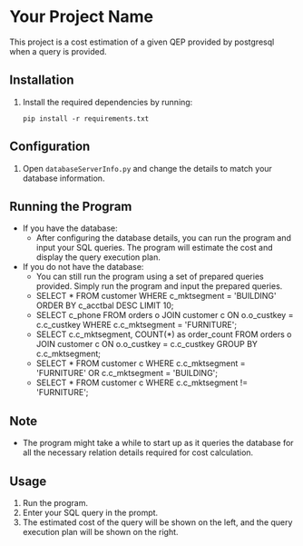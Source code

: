 # Your Project Name

This project is a cost estimation of a given QEP provided by postgresql when a query is provided.

## Installation

1. Install the required dependencies by running:
    ```
    pip install -r requirements.txt
    ```

## Configuration

1. Open `databaseServerInfo.py` and change the details to match your database information.

## Running the Program

- If you have the database:
  - After configuring the database details, you can run the program and input your SQL queries. The program will estimate the cost and display the query execution plan.
- If you do not have the database:
  - You can still run the program using a set of prepared queries provided. Simply run the program and input the prepared queries.
  - SELECT * FROM customer WHERE c_mktsegment = 'BUILDING' ORDER BY c_acctbal DESC LIMIT 10;
  - SELECT c_phone FROM orders o JOIN customer c ON o.o_custkey = c.c_custkey WHERE c.c_mktsegment = 'FURNITURE';
  - SELECT c.c_mktsegment, COUNT(*) as order_count FROM orders o JOIN customer c ON o.o_custkey = c.c_custkey GROUP BY c.c_mktsegment;
  - SELECT * FROM customer c WHERE c.c_mktsegment = 'FURNITURE' OR c.c_mktsegment = 'BUILDING';
  - SELECT * FROM customer c WHERE c.c_mktsegment != 'FURNITURE';

## Note

- The program might take a while to start up as it queries the database for all the necessary relation details required for cost calculation.

## Usage

1. Run the program.
2. Enter your SQL query in the prompt.
3. The estimated cost of the query will be shown on the left, and the query execution plan will be shown on the right.



